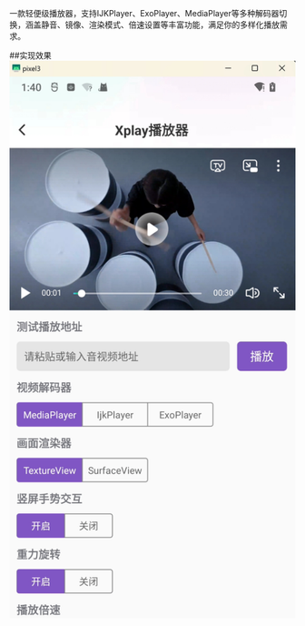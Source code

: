 一款轻便级播放器，支持IJKPlayer、ExoPlayer、MediaPlayer等多种解码器切换，涵盖静音、镜像、渲染模式、倍速设置等丰富功能，满足你的多样化播放需求。

##实现效果
![image](https://github.com/wangkangmao/Xplayer/blob/master/screenshots/player.png)
